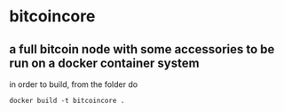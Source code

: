 # bitcoincore

## a full bitcoin node with some accessories to be run on a docker container system

in order to build, from the folder do

```
docker build -t bitcoincore .
```


